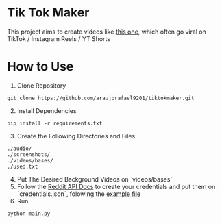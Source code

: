 # Tik Tok Maker

This project aims to create videos like [this one](https://www.youtube.com/shorts/0VWmqFBeQyc), which often go viral on TikTok / Instagram Reels / YT Shorts

# How to Use

1. Clone Repository

```
git clone https://github.com/araujorafael9201/tiktokmaker.git
```

2. Install Dependencies

```
pip install -r requirements.txt
```

3. Create the Following Directories and Files:

```
./audio/
./screenshots/
./videos/bases/
./used.txt
```

4. Put The Desired Background Videos on ˋvideos/basesˋ
5. Follow the [Reddit API Docs](https://github.com/reddit-archive/reddit/wiki/API) to create your credentials and put them on ˋcredentials.jsonˋ, folowing the [example file](./credentials.json.example)
6. Run

```
python main.py
```
